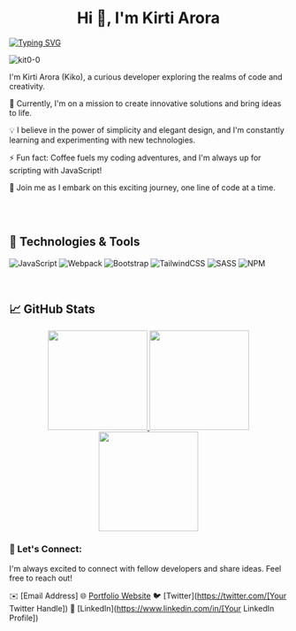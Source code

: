 <h1 align="center">Hi 👋, I'm Kirti Arora</h1>
      <!--
<img align="right" alt="Coding" src="https://user-images.githubusercontent.com/111427307/233221539-a20d37ea-23cb-48bc-b121-c8daf2cb3d87.gif">-->

[![Typing SVG](https://readme-typing-svg.herokuapp.com?font=Fira+Code&size=21&width=550&height=45&lines=🌟+Welcome+to+my+coding+universe!+🚀)](https://git.io/typing-svg)

<p align="left"> <img src="https://komarev.com/ghpvc/?username=kit0-0&label=Profile%20views&color=0e75b6&style=flat" alt="kit0-0" /> </p>

I'm Kirti Arora (Kiko), a curious developer exploring the realms of code and creativity. 

🔭 Currently, I'm on a mission to create innovative solutions and bring ideas to life.

💡 I believe in the power of simplicity and elegant design, and I'm constantly learning and experimenting with new technologies.

⚡ Fun fact: Coffee fuels my coding adventures, and I'm always up for scripting with JavaScript!

🌈 Join me as I embark on this exciting journey, one line of code at a time.

<br/><br/>
## 🔧 Technologies & Tools
![JavaScript](https://img.shields.io/badge/javascript-%23323330.svg?style=for-the-badge&logo=javascript&logoColor=%23F7DF1E)
![Webpack](https://img.shields.io/badge/webpack-%238DD6F9.svg?style=for-the-badge&logo=webpack&logoColor=black)
![Bootstrap](https://img.shields.io/badge/bootstrap-%23563D7C.svg?style=for-the-badge&logo=bootstrap&logoColor=white)
![TailwindCSS](https://img.shields.io/badge/tailwindcss-%2338B2AC.svg?style=for-the-badge&logo=tailwind-css&logoColor=white)
![SASS](https://img.shields.io/badge/SASS-hotpink.svg?style=for-the-badge&logo=SASS&logoColor=white)
![NPM](https://img.shields.io/badge/NPM-%23000000.svg?style=for-the-badge&logo=npm&logoColor=white)
<!--  ![NodeJS](https://img.shields.io/badge/node.js-6DA55F?style=for-the-badge&logo=node.js&logoColor=white)
![Ruby](https://img.shields.io/badge/ruby-%23CC342D.svg?style=for-the-badge&logo=ruby&logoColor=white)
![Rails](https://img.shields.io/badge/rails-%23CC0000.svg?style=for-the-badge&logo=ruby-on-rails&logoColor=white) 
 ![TypeScript](https://img.shields.io/badge/typescript-%23007ACC.svg?style=for-the-badge&logo=typescript&logoColor=white)
![React](https://img.shields.io/badge/react-%2320232a.svg?style=for-the-badge&logo=react&logoColor=%2361DAFB)
![Redux](https://img.shields.io/badge/redux-%23593d88.svg?style=for-the-badge&logo=redux&logoColor=white)  -->
<br/>

## &#x1f4c8; GitHub Stats
<div align='center'>
  <a href="https://github.com/kit0-0">
    <img height="180px" src="https://github-readme-stats.vercel.app/api?username=kit0-0&show_icons=true&include_all_commits=true&theme=midnight-purple" />
  </a> 

  <a href="https://github.com/kit0-0">
    <img height="180px" src="https://github-readme-stats.vercel.app/api/top-langs/?username=kit0-0&layout=compact&theme=midnight-purple" />
  </a>


  <div align="center">
    <a href="https://github.com/kit0-0">
      <img height="180px" src="https://github-readme-streak-stats.herokuapp.com/?user=kit0-0&theme=midnight-purple" />
    </a>
  </div>   
</div>

### 🌟 Let's Connect:

I'm always excited to connect with fellow developers and share ideas. Feel free to reach out!

✉️ [Email Address]
🌐 [Portfolio Website](https://kit0-0.github.io/Mobile-Portfolio/)
🐦 [Twitter](https://twitter.com/[Your Twitter Handle])
💼 [LinkedIn](https://www.linkedin.com/in/[Your LinkedIn Profile])

